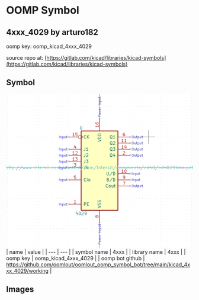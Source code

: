 # OOMP Symbol  
## 4xxx_4029  by arturo182  
  
oomp key: oomp_kicad_4xxx_4029  
  
source repo at: [https://gitlab.com/kicad/libraries/kicad-symbols](https://gitlab.com/kicad/libraries/kicad-symbols)  
## Symbol  
  
[![working.png](working_600.png)](working.png)  
| name | value | 
| --- | --- | 
| symbol name | 4xxx | 
| library name | 4xxx | 
| oomp key | oomp_kicad_4xxx_4029 | 
| oomp bot github | https://github.com/oomlout/oomlout_oomp_symbol_bot/tree/main/kicad_4xxx_4029/working | 
## Images  
